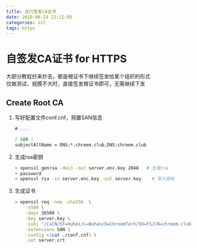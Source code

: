 ```yaml
---
title: 自行签发CA证书
date: 2018-06-29 22:12:09
categories: ssl
tags: https
---
```

# 自签发CA证书 for HTTPS

大部分教程抄来抄去，都是根证书下继续签发给某个组织的形式  
仅做测试、规模不大时，直接签发根证书即可，无需继续下发

## Create Root CA

1. 写好配置文件conf.cnf，预置SAN信息

    ```md
    # ...

    [ SAN ]
    subjectAltName = DNS:*.chreem.club,DNS:chreem.club
    ```

2. 生成rsa密钥

    ```bash
    > openssl genrsa -des3 -out server.enc.key 2048   # 生成rsa
    > password
    > openssl rsa -in server.enc.key -out server.key    # 写入密码
    ```

3. 生成证书

    ```bash
    > openssl req -new -sha256  \
        -x509 \
        -days 36500 \
        -key server.key \
        -subj "/C=CN/ST=Hubei/L=Wuhan/O=ChreemTech/OU=FS/CN=chreem.club" \
        -extensions SAN \
        -config <(cat ./conf.cnf) \
        -out server.crt
    ```
